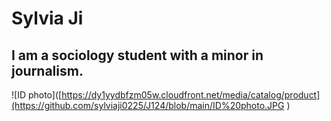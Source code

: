 # Sylvia Ji
## I am a sociology student with a minor in journalism.
![ID photo]([https://dy1yydbfzm05w.cloudfront.net/media/catalog/product](https://github.com/sylviaji0225/J124/blob/main/ID%20photo.JPG ) 
